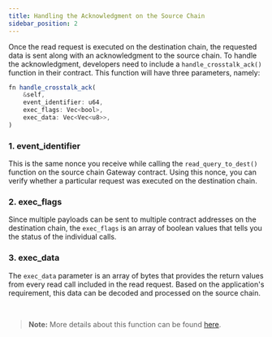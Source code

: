 ```yaml
---
title: Handling the Acknowledgment on the Source Chain
sidebar_position: 2
---
```


Once the read request is executed on the destination chain, the requested data is sent along with an acknowledgment to the source chain. To handle the acknowledgment, developers need to include a `handle_crosstalk_ack()` function in their contract. This function will have three parameters, namely:

```javascript
fn handle_crosstalk_ack(
    &self,
    event_identifier: u64,
    exec_flags: Vec<bool>,
    exec_data: Vec<Vec<u8>>,
)
```

### 1. event_identifier

This is the same nonce you receive while calling the `read_query_to_dest()` function on the source chain Gateway contract. Using this nonce, you can verify whether a particular request was executed on the destination chain.

### 2. exec_flags

Since multiple payloads can be sent to multiple contract addresses on the destination chain, the `exec_flags` is an array of boolean values that tells you the status of the individual calls.

### 3. exec_data

The `exec_data` parameter is an array of bytes that provides the return values from every read call included in the read request. Based on the application's requirement, this data can be decoded and processed on the source chain.

<br/>

> **Note:** More details about this function can be found [here](../../understanding-crosstalk/near_guides/handleCrossTalkAck).
